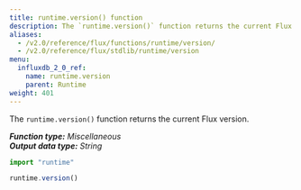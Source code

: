 ```yaml
---
title: runtime.version() function
description: The `runtime.version()` function returns the current Flux version.
aliases:
  - /v2.0/reference/flux/functions/runtime/version/
  - /v2.0/reference/flux/stdlib/runtime/version
menu:
  influxdb_2_0_ref:
    name: runtime.version
    parent: Runtime
weight: 401
---
```


The `runtime.version()` function returns the current Flux version.

_**Function type:** Miscellaneous_  
_**Output data type:** String_

```js
import "runtime"

runtime.version()
```
